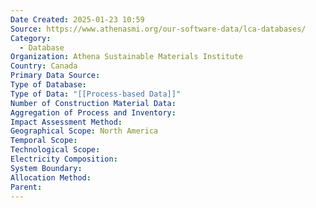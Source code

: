 ```yaml
---
Date Created: 2025-01-23 10:59
Source: https://www.athenasmi.org/our-software-data/lca-databases/
Category:
  - Database
Organization: Athena Sustainable Materials Institute
Country: Canada
Primary Data Source: 
Type of Database: 
Type of Data: "[[Process-based Data]]"
Number of Construction Material Data: 
Aggregation of Process and Inventory: 
Impact Assessment Method: 
Geographical Scope: North America
Temporal Scope: 
Technological Scope: 
Electricity Composition: 
System Boundary: 
Allocation Method: 
Parent:
---
```

